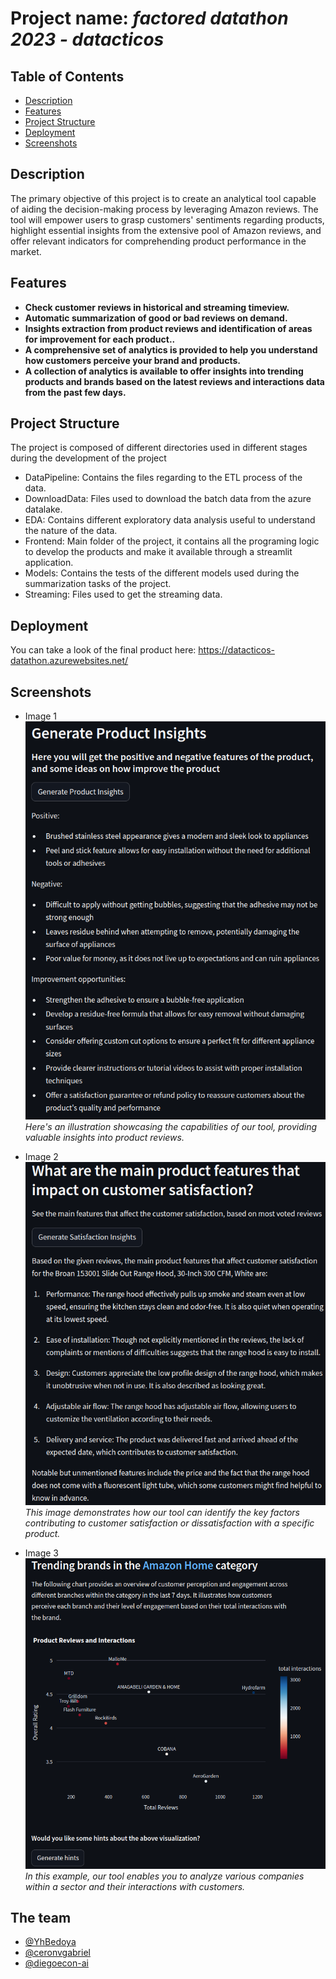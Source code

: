 # Project name: *factored datathon 2023 - datacticos*

## Table of Contents 
- [Description](#description)
- [Features](#features)
- [Project Structure](#project-structure)
- [Deployment](#Deployment)
- [Screenshots](#Screenshots)

## Description 

The primary objective of this project is to create an analytical tool capable of aiding the decision-making process by leveraging Amazon reviews. The tool will empower users to grasp customers' sentiments regarding products, highlight essential insights from the extensive pool of Amazon reviews, and offer relevant indicators for comprehending product performance in the market.

## Features 

- **Check customer reviews in historical and streaming timeview.**
- **Automatic summarization of good or bad reviews on demand.**
- **Insights extraction from product reviews and identification of areas for improvement for each product..** 
- **A comprehensive set of analytics is provided to help you understand how customers perceive your brand and products.**
- **A collection of analytics is available to offer insights into trending products and brands based on the latest reviews and interactions data from the past few days.**

## Project Structure

The project is composed of different directories used in different stages during the development of the project

* DataPipeline: Contains the files regarding to the ETL process of the data.
* DownloadData: Files used to download the batch data from the azure datalake.
* EDA: Contains different exploratory data analysis useful to understand the nature of the data.
* Frontend: Main folder of the project, it contains all the programing logic to develop the products and make it available through a streamlit application.
* Models: Contains the tests of the different models used during the summarization tasks of the project.
* Streaming: Files used to get the streaming data.

## Deployment
You can take a look of the final product here: https://datacticos-datathon.azurewebsites.net/


## Screenshots 
* Image 1
![Amazon review analyzer](Images/ARA.png)
*Here's an illustration showcasing the capabilities of our tool, providing valuable insights into product reviews.*

* Image 2
![Brand Analytics](Images/BA.png)
*This image demonstrates how our tool can identify the key factors contributing to customer satisfaction or dissatisfaction with a specific product.*

* Image 3
![Streaming Analytics](Images/SA.png)
*In this example, our tool enables you to analyze various companies within a sector and their interactions with customers.*

## The team

* [@YhBedoya](https://github.com/YhBedoya)
* [@ceronvgabriel](https://github.com/ceronvgabriel)
* [@diegoecon-ai](https://github.com/diegoecon-ai)
